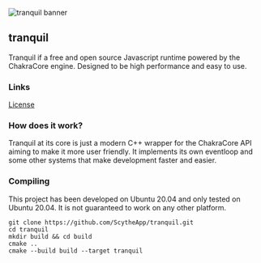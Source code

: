 ![tranquil banner](https://raw.githubusercontent.com/ScytheApp/tranquil/master/assets/banner.png)

## tranquil
Tranquil if a free and open source Javascript runtime powered by the ChakraCore engine. Designed to be high performance and easy to use.

### Links
[License](https://github.com/ScytheApp/tranquil/blob/master/LICENSE)

### How does it work?
Tranquil at its core is just a modern C++ wrapper for the ChakraCore API aiming to make it more user friendly. It implements its own eventloop and some other systems that make development faster and easier.

### Compiling
This project has been developed on Ubuntu 20.04 and only tested on Ubuntu 20.04. It is not guaranteed to work on any other platform.
```shell script
git clone https://github.com/ScytheApp/tranquil.git
cd tranquil
mkdir build && cd build
cmake ..
cmake --build build --target tranquil
```
